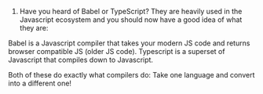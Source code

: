 1. Have you heard of Babel or TypeScript? They are heavily used in the Javascript ecosystem and you should now have a good idea of what they are:

Babel is a Javascript compiler that takes your modern JS code and returns  browser compatible JS (older JS code).
Typescript is a superset of Javascript that compiles down to Javascript.

Both of these do exactly what compilers do: Take one language and convert into a different one!
